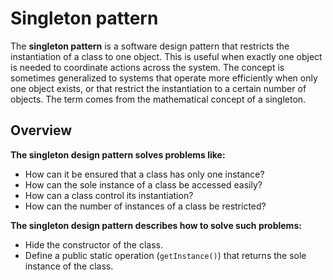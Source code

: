 # Singleton pattern

The **singleton pattern** is a software design pattern that restricts the instantiation of a class to one object. This is useful when exactly one object is needed to coordinate actions across the system. The concept is sometimes generalized to systems that operate more efficiently when only one object exists, or that restrict the instantiation to a certain number of objects. The term comes from the mathematical concept of a singleton.

## Overview

**The singleton design pattern solves problems like:**

- How can it be ensured that a class has only one instance?
- How can the sole instance of a class be accessed easily?
- How can a class control its instantiation?
- How can the number of instances of a class be restricted?

**The singleton design pattern describes how to solve such problems:**

- Hide the constructor of the class.
- Define a public static operation (`getInstance()`) that returns the sole instance of the class.
